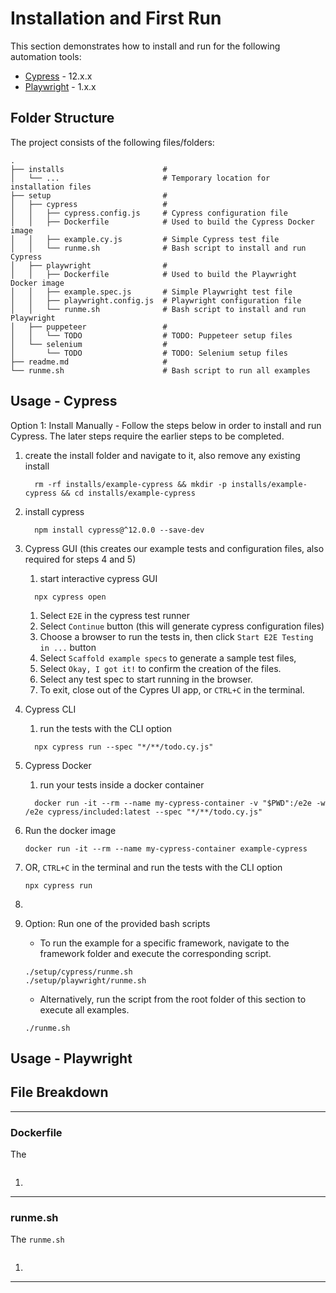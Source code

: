 # Installation and First Run

This section demonstrates how to install and run for the following automation tools:

- [Cypress](https://www.cypress.io/) - 12.x.x
- [Playwright](https://playwright.dev/) - 1.x.x

## Folder Structure

The project consists of the following files/folders:

```
.
├── installs                      #
│   └── ...                       # Temporary location for installation files
├── setup                         #
│   ├── cypress                   #
│   │   ├── cypress.config.js     # Cypress configuration file
│   │   ├── Dockerfile            # Used to build the Cypress Docker image
│   │   ├── example.cy.js         # Simple Cypress test file
│   │   └── runme.sh              # Bash script to install and run Cypress
│   ├── playwright                #
│   │   ├── Dockerfile            # Used to build the Playwright Docker image
│   │   ├── example.spec.js       # Simple Playwright test file
│   │   ├── playwright.config.js  # Playwright configuration file
│   │   └── runme.sh              # Bash script to install and run Playwright
│   ├── puppeteer                 #
│   │   └── TODO                  # TODO: Puppeteer setup files
│   └── selenium                  #
│       └── TODO                  # TODO: Selenium setup files
├── readme.md                     #
└── runme.sh                      # Bash script to run all examples
```

## Usage - Cypress

Option 1: Install Manually - Follow the steps below in order to install and run Cypress. The later steps require the earlier steps to be completed.
  1. create the install folder and navigate to it, also remove any existing install
      ```
        rm -rf installs/example-cypress && mkdir -p installs/example-cypress && cd installs/example-cypress
      ```
  2. install cypress
      ```
        npm install cypress@^12.0.0 --save-dev
      ```
  3. Cypress GUI (this creates our example tests and configuration files, also required for steps 4 and 5)
      1. start interactive cypress GUI
      ```
        npx cypress open
      ```
      1. Select `E2E` in the cypress test runner
      2. Select `Continue` button (this will generate cypress configuration files)
      3. Choose a browser to run the tests in, then click `Start E2E Testing in ...` button
      4. Select `Scaffold example specs` to generate a sample test files,
      5. Select `Okay, I got it!` to confirm the creation of the files.
      5. Select any test spec to start running in the browser.
      6. To exit, close out of the Cypres UI app, or `CTRL+C` in the terminal.
  4. Cypress CLI
      1. run the tests with the CLI option
      ```
        npx cypress run --spec "*/**/todo.cy.js"
      ```
  9. Cypress Docker
      1. run your tests inside a docker container
      ```
        docker run -it --rm --name my-cypress-container -v "$PWD":/e2e -w /e2e cypress/included:latest --spec "*/**/todo.cy.js"
      ```
  10. Run the docker image
      ```
      docker run -it --rm --name my-cypress-container example-cypress
      ```
  9. OR, `CTRL+C` in the terminal and run the tests with the CLI option
      ```
      npx cypress run
      ```
  10.

2. Option: Run one of the provided bash scripts
    - To run the example for a specific framework, navigate to the framework folder and execute the corresponding script.
    ```
    ./setup/cypress/runme.sh
    ./setup/playwright/runme.sh
    ```
    - Alternatively, run the script from the root folder of this section to execute all examples.
    ```
    ./runme.sh
    ```

## Usage - Playwright




## File Breakdown

---

### Dockerfile

The

```

```

1.

---

### runme.sh

The `runme.sh`

```

```

1.

---
